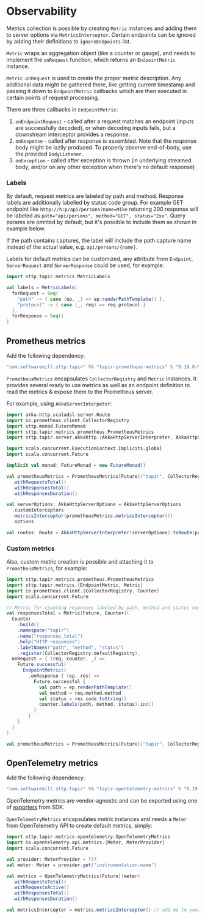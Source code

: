 # Observability

Metrics collection is possible by creating `Metric` instances and adding them to server options via `MetricsInterceptor`. 
Certain endpoints can be ignored by adding their definitions to `ignoreEndpoints` list.

`Metric` wraps an aggregation object (like a counter or gauge), and needs to implement the `onRequest` function, which
returns an `EndpointMetric` instance.

`Metric.onRequest` is used to create the proper metric description. Any additional data might be gathered there, like
getting current timestamp and passing it down to `EndpointMetric` callbacks which are then executed in certain points of
request processing.

There are three callbacks in `EndpointMetric`:

1. `onEndpointRequest` - called after a request matches an endpoint (inputs are successfully decoded), or when decoding
   inputs fails, but a downstream interceptor provides a response.
2. `onResponse` - called after response is assembled. Note that the response body might be lazily produced. To properly
   observe end-of-body, use the provided `BodyListener`.
3. `onException` - called after exception is thrown (in underlying streamed body, and/or on any other exception when
   there's no default response)

### Labels

By default, request metrics are labeled by path and method. Response labels are additionally labelled by status code
group. For example GET endpoint like `http://h:p/api/persons?name=Mike` returning 200 response will be labeled
as `path="api/persons", method="GET", status="2xx"`. Query params are omitted by default, but it's possible to include
them as shown in example below.

If the path contains captures, the label will include the path capture name instead of the actual value, e.g.
`api/persons/{name}`.

Labels for default metrics can be customized, any attribute from `Endpoint`, `ServerRequest` and `ServerResponse`
could be used, for example:

```scala
import sttp.tapir.metrics.MetricLabels

val labels = MetricLabels(
  forRequest = Seq(
    "path" -> { case (ep, _) => ep.renderPathTemplate() },
    "protocol" -> { case (_, req) => req.protocol }
  ),
  forResponse = Seq()
)
```

## Prometheus metrics

Add the following dependency:

```scala
"com.softwaremill.sttp.tapir" %% "tapir-prometheus-metrics" % "0.19.0-M8"
```

`PrometheusMetrics` encapsulates `CollectorReqistry` and `Metric` instances. It provides several ready to use metrics as
well as an endpoint definition to read the metrics & expose them to the Prometheus server.

For example, using `AkkaServerInterpeter`:

```scala
import akka.http.scaladsl.server.Route
import io.prometheus.client.CollectorRegistry
import sttp.monad.FutureMonad
import sttp.tapir.metrics.prometheus.PrometheusMetrics
import sttp.tapir.server.akkahttp.{AkkaHttpServerInterpreter, AkkaHttpServerOptions}

import scala.concurrent.ExecutionContext.Implicits.global
import scala.concurrent.Future

implicit val monad: FutureMonad = new FutureMonad()

val prometheusMetrics = PrometheusMetrics[Future]("tapir", CollectorRegistry.defaultRegistry)
  .withRequestsTotal()
  .withResponsesTotal()
  .withResponsesDuration()

val serverOptions: AkkaHttpServerOptions = AkkaHttpServerOptions
  .customInterceptors
  .metricsInterceptor(prometheusMetrics.metricsInterceptor())
  .options

val routes: Route = AkkaHttpServerInterpreter(serverOptions).toRoute(prometheusMetrics.metricsEndpoint)
```

### Custom metrics

Also, custom metric creation is possible and attaching it to `PrometheusMetrics`, for example:

```scala
import sttp.tapir.metrics.prometheus.PrometheusMetrics
import sttp.tapir.metrics.{EndpointMetric, Metric}
import io.prometheus.client.{CollectorRegistry, Counter}
import scala.concurrent.Future

// Metric for counting responses labeled by path, method and status code
val responsesTotal = Metric[Future, Counter](
  Counter
    .build()
    .namespace("tapir")
    .name("responses_total")
    .help("HTTP responses")
    .labelNames("path", "method", "status")
    .register(CollectorRegistry.defaultRegistry),
  onRequest = { (req, counter, _) =>
    Future.successful(
      EndpointMetric()
        .onResponse { (ep, res) =>
          Future.successful {
            val path = ep.renderPathTemplate()
            val method = req.method.method
            val status = res.code.toString()
            counter.labels(path, method, status).inc()
          }
        }
    )
  }
)

val prometheusMetrics = PrometheusMetrics[Future]("tapir", CollectorRegistry.defaultRegistry).withCustom(responsesTotal)
```

## OpenTelemetry metrics

Add the following dependency:

```scala
"com.softwaremill.sttp.tapir" %% "tapir-opentelemetry-metrics" % "0.19.0-M8"
```

OpenTelemetry metrics are vendor-agnostic and can be exported using one
of [exporters](https://github.com/open-telemetry/opentelemetry-java/tree/main/exporters) from SDK.

`OpenTelemetryMetrics` encapsulates metric instances and needs a `Meter` from OpenTelemetry API to create
default metrics, simply:

```scala
import sttp.tapir.metrics.opentelemetry.OpenTelemetryMetrics
import io.opentelemetry.api.metrics.{Meter, MeterProvider}
import scala.concurrent.Future

val provider: MeterProvider = ???
val meter: Meter = provider.get("instrumentation-name")

val metrics = OpenTelemetryMetrics[Future](meter)
  .withRequestsTotal()
  .withRequestsActive()
  .withResponsesTotal()
  .withResponsesDuration()

val metricsInterceptor = metrics.metricsInterceptor() // add me to your server options
```